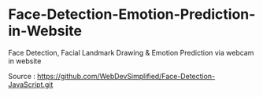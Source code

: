 # Face-Detection-Emotion-Prediction-in-Website
Face Detection, Facial Landmark Drawing &amp; Emotion Prediction via webcam in website

Source : https://github.com/WebDevSimplified/Face-Detection-JavaScript.git
